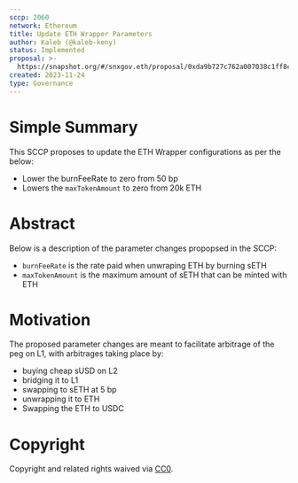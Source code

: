 ```yaml
---
sccp: 2060
network: Ethereum
title: Update ETH Wrapper Parameters
author: Kaleb (@kaleb-keny)
status: Implemented
proposal: >-
  https://snapshot.org/#/snxgov.eth/proposal/0xda9b727c762a007038c1ff8c1437ebd4707e329b0ce0b8005327ba1464e7d644
created: 2023-11-24
type: Governance
---
```


# Simple Summary

This SCCP proposes to update the ETH Wrapper configurations as per the below:
- Lower the burnFeeRate to zero from 50 bp
- Lowers the `maxTokenAmount` to zero from 20k ETH

# Abstract

Below is a description of the parameter changes propopsed in the SCCP:
- `burnFeeRate` is the rate paid when unwraping ETH by burning sETH
- `maxTokenAmount` is the maximum amount of sETH that can be minted with ETH

# Motivation

The proposed parameter changes are meant to facilitate arbitrage of the peg on L1, with arbitrages taking place by:
- buying cheap sUSD on L2
- bridging it to L1
- swapping to sETH at 5 bp
- unwrapping it to ETH
- Swapping the ETH to USDC 


# Copyright

Copyright and related rights waived via [CC0](https://creativecommons.org/publicdomain/zero/1.0/).


